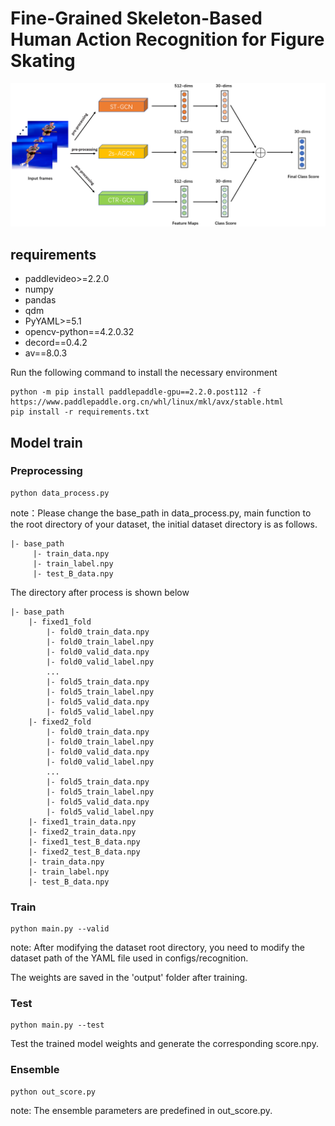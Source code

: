 # Fine-Grained Skeleton-Based Human Action Recognition for Figure Skating

![alt demo](demo.png)

## requirements
* paddlevideo>=2.2.0
* numpy
* pandas
* qdm
* PyYAML>=5.1
* opencv-python==4.2.0.32
* decord==0.4.2
* av==8.0.3

Run the following command to install the necessary environment
```
python -m pip install paddlepaddle-gpu==2.2.0.post112 -f https://www.paddlepaddle.org.cn/whl/linux/mkl/avx/stable.html
pip install -r requirements.txt
```


## Model train

### Preprocessing


```
python data_process.py
```
note：Please change the base_path in data_process.py, main function to the root directory of your dataset, the initial dataset directory is as follows.
```
|- base_path
     |- train_data.npy
     |- train_label.npy
     |- test_B_data.npy     
```
The directory after process is shown below
```
|- base_path
    |- fixed1_fold
        |- fold0_train_data.npy
        |- fold0_train_label.npy
        |- fold0_valid_data.npy
        |- fold0_valid_label.npy
        ...
        |- fold5_train_data.npy
        |- fold5_train_label.npy
        |- fold5_valid_data.npy
        |- fold5_valid_label.npy
    |- fixed2_fold
        |- fold0_train_data.npy
        |- fold0_train_label.npy
        |- fold0_valid_data.npy
        |- fold0_valid_label.npy
        ...
        |- fold5_train_data.npy
        |- fold5_train_label.npy
        |- fold5_valid_data.npy
        |- fold5_valid_label.npy
    |- fixed1_train_data.npy
    |- fixed2_train_data.npy
    |- fixed1_test_B_data.npy       
    |- fixed2_test_B_data.npy       
    |- train_data.npy
    |- train_label.npy
    |- test_B_data.npy     
```

### Train
```
python main.py --valid 
```
note: After modifying the dataset root directory, you need to modify the dataset path of the YAML file used in configs/recognition.

The weights are saved in the 'output' folder after training.

### Test
```
python main.py --test
```
Test the trained model weights and generate the corresponding score.npy.


### Ensemble
```
python out_score.py
```
note: The ensemble parameters are predefined in out_score.py.



